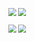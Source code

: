 [![](https://poggit.pmmp.io/shield.state/SellHand)](https://poggit.pmmp.io/p/SellHand)
<a href="https://poggit.pmmp.io/p/SellHand"><img src="https://poggit.pmmp.io/shield.state/SellHand"></a>

 
[![](https://poggit.pmmp.io/shield.api/SellHand)](https://poggit.pmmp.io/p/SellHand)
<a href="https://poggit.pmmp.io/p/SellHand"><img src="https://poggit.pmmp.io/shield.api/SellHand"></a>